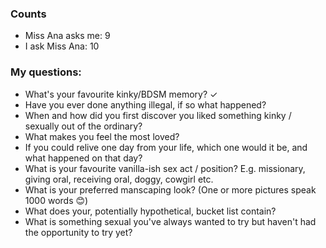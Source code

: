 ### Counts
* Miss Ana asks me: 9
* I ask Miss Ana: 10

### My questions:

* What's your favourite kinky/BDSM memory? ✓ 
* Have you ever done anything illegal, if so what happened?
* When and how did you first discover you liked something kinky / sexually out of the ordinary?
* What makes you feel the most loved?
* If you could relive one day from your life, which one would it be, and what happened on that day?
* What is your favourite vanilla-ish sex act / position? E.g. missionary, giving oral, receiving oral, doggy, cowgirl etc.
* What is your preferred manscaping look? (One or more pictures speak 1000 words 😊)
* What does your, potentially hypothetical, bucket list contain?
* What is something sexual you've always wanted to try but haven't had the opportunity to try yet?